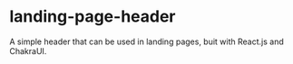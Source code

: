 # landing-page-header
A simple header that can be used in landing pages, buit with React.js and ChakraUI.
